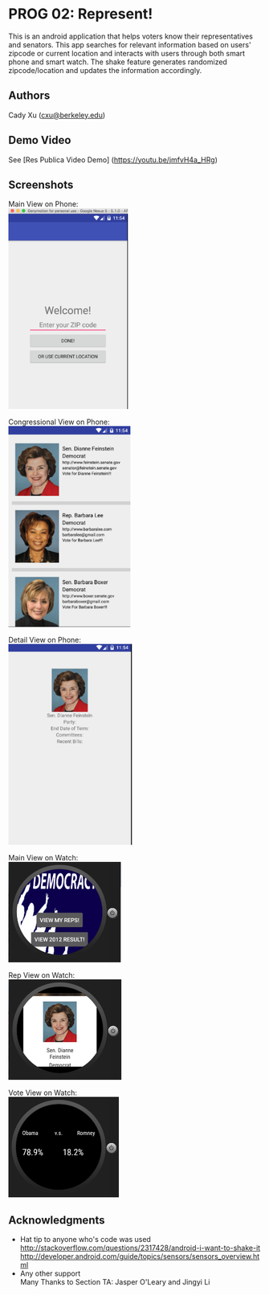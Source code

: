 # PROG 02: Represent!

This is an android application that helps voters know their representatives and senators. This app searches for relevant information based on users' zipcode or current location and interacts with users through both smart phone and smart watch. The shake feature generates randomized zipcode/location and updates the information accordingly. 

## Authors

Cady Xu ([cxu@berkeley.edu](mailto:cxu@berkeley.edu))

## Demo Video

See [Res Publica Video Demo] (https://youtu.be/jmfvH4a_HRg)

## Screenshots

Main View on Phone:  
<img src="screenshots/PhoneMainView.png" height="400" alt="Screenshot"/>

Congressional View on Phone:  
<img src="screenshots/PhoneSumView.png" height="400" alt="Screenshot"/>

Detail View on Phone:  
<img src="screenshots/PhoneDetailView.png" height="400" alt="Screenshot"/>

Main View on Watch:  
<img src="screenshots/WatchMainView.png" height="200" alt="Screenshot"/>

Rep View on Watch:  
<img src="screenshots/WatchRepView.png" height="200" alt="Screenshot"/>

Vote View on Watch:  
<img src="screenshots/WatchVoteView.png" height="200" alt="Screenshot"/>

## Acknowledgments

* Hat tip to anyone who's code was used  
http://stackoverflow.com/questions/2317428/android-i-want-to-shake-it  
http://developer.android.com/guide/topics/sensors/sensors_overview.html  
* Any other support  
Many Thanks to Section TA: Jasper O'Leary and Jingyi Li    
